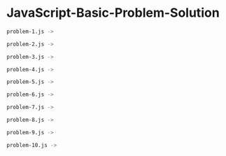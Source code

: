 # JavaScript-Basic-Problem-Solution

```bash
problem-1.js ->
```

```bash
problem-2.js ->
```

```bash
problem-3.js ->
```

```bash
problem-4.js ->
```

```bash
problem-5.js ->
```

```bash
problem-6.js ->
```

```bash
problem-7.js ->
```

```bash
problem-8.js ->
```

```bash
problem-9.js ->
```

```bash
problem-10.js ->
```
